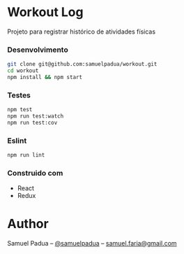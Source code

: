 # Workout Log

Projeto para registrar histórico de atividades físicas

### Desenvolvimento

```sh
git clone git@github.com:samuelpadua/workout.git
cd workout
npm install && npm start
```

### Testes

```sh
npm test
npm run test:watch
npm run test:cov
```

### Eslint
```sh
npm run lint
```


### Construido com
* React
* Redux

# Author
Samuel Padua – [@samuelpadua](https://github.com/samuelpadua) – samuel.faria@gmail.com
